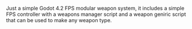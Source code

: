 Just a simple Godot 4.2 FPS modular weapon system, it includes a simple FPS controller with a weapons manager script and a weapon geniric script that can be used to make any weapon type.
